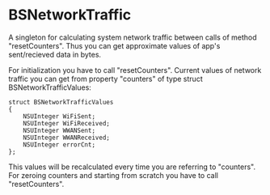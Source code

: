 BSNetworkTraffic
================

A singleton for calculating system network traffic between calls of method "resetCounters". Thus you can get approximate values of app's sent/recieved data in bytes.

For initialization you have to call "resetCounters".
Current values of network traffic you can get from property "counters" of type struct BSNetworkTrafficValues:
```objc
struct BSNetworkTrafficValues
{
    NSUInteger WiFiSent;
    NSUInteger WiFiReceived;
    NSUInteger WWANSent;
    NSUInteger WWANReceived;
    NSUInteger errorCnt;
};
```
This values will be recalculated every time you are referring to "counters".
For zeroing counters and starting from scratch you have to call "resetCounters".
